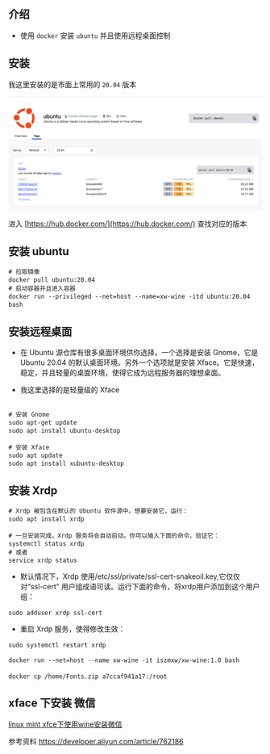 ## 介绍

- 使用 `docker` 安装 `ubuntu` 并且使用远程桌面控制

## 安装

我这里安装的是市面上常用的 `20.04` 版本

![图1](https://raw.githubusercontent.com/iszmxw/FigureBed/36c6d4aec49cb0c9989bfd1fddb77194ee886309/images/others/Snipaste_2023-11-07_09-56-34.png)

进入 [https://hub.docker.com/](https://hub.docker.com/) 查找对应的版本


## 安装 ubuntu

```shell
# 拉取镜像
docker pull ubuntu:20.04
# 启动容器并且进入容器
docker run --privileged --net=host --name=xw-wine -itd ubuntu:20.04 bash
```

## 安装远程桌面

- 在 Ubuntu 源仓库有很多桌面环境供你选择。一个选择是安装 Gnome，它是 Ubuntu 20.04 的默认桌面环境。另外一个选项就是安装 Xface。它是快速，稳定，并且轻量的桌面环境，使得它成为远程服务器的理想桌面。

- 我这里选择的是轻量级的 Xface


```shell

# 安装 Gnome
sudo apt-get update
sudo apt install ubuntu-desktop

# 安装 Xface
sudo apt update
sudo apt install xubuntu-desktop

```


## 安装 Xrdp

```shell
# Xrdp 被包含在默认的 Ubuntu 软件源中。想要安装它，运行：
sudo apt install xrdp 

# 一旦安装完成，Xrdp 服务将会自动启动。你可以输入下面的命令，验证它：
systemctl status xrdp 
# 或者
service xrdp status
```

- 默认情况下，Xrdp 使用/etc/ssl/private/ssl-cert-snakeoil.key,它仅仅对“ssl-cert” 用户组成语可读。运行下面的命令，将xrdp用户添加到这个用户组：

```shell
sudo adduser xrdp ssl-cert  
```

- 重启 Xrdp 服务，使得修改生效：
```shell
sudo systemctl restart xrdp
```


```shell
docker run --net=host --name xw-wine -it iszmxw/xw-wine:1.0 bash

docker cp /home/Fonts.zip a7ccaf941a17:/root

```


## xface 下安装 微信

[linux mint xfce下使用wine安装微信](https://blog.csdn.net/machealx/article/details/128673776)


参考资料 https://developer.aliyun.com/article/762186